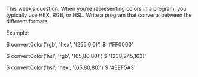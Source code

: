 This week’s question:
When you’re representing colors in a program, you typically use HEX, RGB, or HSL. Write a program that converts between the different formats.

Example:

$ convertColor('rgb', 'hex', '(255,0,0)')
$ '#FF0000'

$ convertColor('hsl', 'rgb', '(65,80,80)')
$ '(238,245,163)'

$ convertColor('hsl', 'hex', '(65,80,80)')
$ '#EEF5A3'
